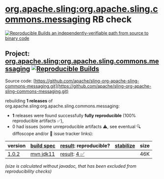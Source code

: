 [org.apache.sling:org.apache.sling.commons.messaging](https://central.sonatype.com/artifact/org.apache.sling/org.apache.sling.commons.messaging/versions) RB check
=======

[![Reproducible Builds](https://reproducible-builds.org/images/logos/rb.svg) an independently-verifiable path from source to binary code](https://reproducible-builds.org/)

## Project: [org.apache.sling:org.apache.sling.commons.messaging](https://central.sonatype.com/artifact/org.apache.sling/org.apache.sling.commons.messaging/versions) [![Reproducible Builds](https://img.shields.io/endpoint?url=https://raw.githubusercontent.com/jvm-repo-rebuild/reproducible-central/master/content/org/apache/sling/org.apache.sling.commons.messaging/badge.json)](https://github.com/jvm-repo-rebuild/reproducible-central/blob/master/content/org/apache/sling/org.apache.sling.commons.messaging/README.md)

Source code: [https://github.com/apache/sling-org-apache-sling-commons-messaging.git](https://github.com/apache/sling-org-apache-sling-commons-messaging.git)

rebuilding **1 releases** of org.apache.sling:org.apache.sling.commons.messaging:
- **1** releases were found successfully **fully reproducible** (100% reproducible artifacts :white_check_mark:),
- 0 had issues (some unreproducible artifacts :warning:, see eventual :mag: diffoscope and/or :memo: issue tracker links):

| version | [build spec](/BUILDSPEC.md) | [result](https://reproducible-builds.org/docs/jvm/): reproducible? | [stabilize](https://github.com/google/oss-rebuild/blob/main/cmd/stabilize/README.md) | size |
| -- | --------- | ------ | ------ | -- |
| [1.0.2](https://central.sonatype.com/artifact/org.apache.sling/org.apache.sling.commons.messaging/1.0.2/pom) | [mvn jdk11](org.apache.sling.commons.messaging-1.0.2.buildspec) | [result](org.apache.sling.commons.messaging-1.0.2.buildinfo): [4 :white_check_mark: ](org.apache.sling.commons.messaging-1.0.2.buildcompare) | | 46K |

<i>(size is calculated without javadoc, that has been excluded from reproducibility checks)</i>
